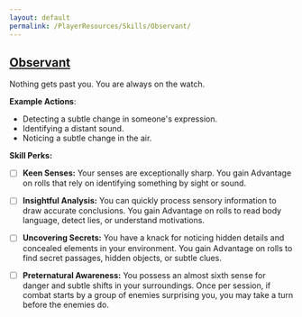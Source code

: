 ```yaml
---
layout: default
permalink: /PlayerResources/Skills/Observant/
---
```

## [Observant](#Observant)
Nothing gets past you. You are always on the watch.

**Example Actions**:

- Detecting a subtle change in someone's expression.
- Identifying a distant sound.
- Noticing a subtle change in the air.

**Skill Perks:**

- [ ] **Keen Senses:** Your senses are exceptionally sharp. You gain Advantage on rolls that rely on identifying something by sight or sound.
  
- [ ] **Insightful Analysis:** You can quickly process sensory information to draw accurate conclusions. You gain Advantage on rolls to read body language, detect lies, or understand motivations.
  
- [ ] **Uncovering Secrets:** You have a knack for noticing hidden details and concealed elements in your environment. You gain Advantage on rolls to find secret passages, hidden objects, or subtle clues.
  
- [ ] **Preternatural Awareness:** You possess an almost sixth sense for danger and subtle shifts in your surroundings. Once per session, if combat starts by a group of enemies surprising you, you may take a turn before the enemies do.